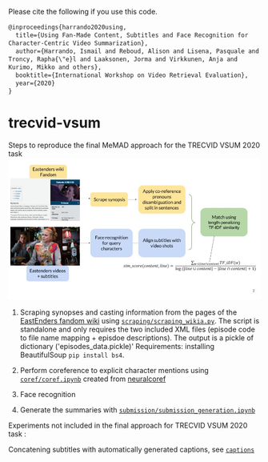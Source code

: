 
Please cite the following if you use this code.
```
@inproceedings{harrando2020using,
  title={Using Fan-Made Content, Subtitles and Face Recognition for Character-Centric Video Summarization},
  author={Harrando, Ismail and Reboud, Alison and Lisena, Pasquale and Troncy, Rapha{\"e}l and Laaksonen, Jorma and Virkkunen, Anja and Kurimo, Mikko and others},
  booktitle={International Workshop on Video Retrieval Evaluation},
  year={2020}
}
```

# trecvid-vsum
Steps to reproduce the final MeMAD approach for the TRECVID VSUM 2020 task
![Model architecture](vsum.jpg)

1) Scraping synopses and casting information from the pages of the [EastEnders fandom wiki](https://eastenders.fandom.com/wiki/) using
[`scraping/scraping_wikia.py`](./scraping/scraping_wikia.py).
The script is standalone and only requires the two included XML files (episode code to file name mapping + episdoe descriptions). 
The output is a pickle of dictionary ('episodes_data.pickle)' Requirements: installing BeautifulSoup `pip install bs4`.




2) Perform coreference to explicit character mentions using [`coref/coref.ipynb`](./coref/coref.ipynb) created from [neuralcoref](https://github.com/huggingface/neuralcoref)
3) Face recognition
4) Generate the summaries with [`submission/submission_generation.ipynb`](./submission/submission_generation.ipynb)

Experiments not included in the final approach for TRECVID VSUM 2020 task : 

Concatening subtitles with automatically generated captions, see [`captions`](./captions)



